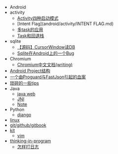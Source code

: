 - Android
 - activity
   - [Activity四种启动模式](android/activity/Activity四种启动模式.md)
   - [Intent Flag](android/activity/INTENT FLAG.md)
   - [多task的应用](android/activity/多TASK的应用.md)
   - [Task和回退栈](android/activity/Task和回退栈.md)
 - sqlite
   - [【源码】CursorWindow读DB](android/sqlite/从源码看ANDROID中SQLITE是怎么通过CURSORWINDOW读DB的.md)
   - [Sqlite在Android上的一个Bug](android/sqlite/SQLITE在ANDROID上的一个BUG.md)
 - Chromium
   - [Chromium中文文档(writing)](https://www.gitbook.com/book/ahangchen/chromium_doc_zh)
 - [Android Project结构](android/Android_project结构.md)
 - [一个由Proguard与FastJson引起的血案](android/一个由PROGUARD与FASTJSON引起的血案.md)
 - [琐碎的一些tips](android/note.md)
 - Java
     - [java web](java-web/README.md)
     - [JNI](jni/note.md)
     - [Note](note.md)
 - Python
    - [django](django/note.md)
  - [linux](linux/note.md)
  - [git/github/gitbook](git/note.md)
  - [kit](kit/README.md)
     - [vim](kit/vim/note.md)
  - [thinking-in-program](thinking-in-program/README.md)
    - [怎样打日志](log.md)
